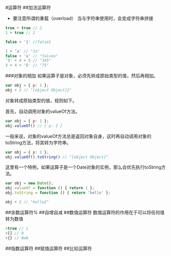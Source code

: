 #运算符
##加法运算符
* 要注意所谓的重载（overload）
当与字符串使用时，会变成字符串拼接
```javascript
true + true // 2
1 + true // 2

false + '1' //false1

1 + 'a' // "1a"
false + 'a' // "falsea"
'3' + 4 + 5 // "345"
3 + 4 + '5' // "75"

```
###对象的相加
如果运算子是对象，必须先转成原始类型的值，然后再相加。
```javascript
var obj = { p: 1 };
obj + 2 // "[object Object]2"
```
对象转成原始类型的值，规则如下。

首先，自动调用对象的valueOf方法。
```javascript
var obj = { p: 1 };
obj.valueOf() // { p: 1 }
```
一般来说，对象的valueOf方法总是返回对象自身，这时再自动调用对象的toString方法，将其转为字符串。
```javascript
var obj = { p: 1 };
obj.valueOf().toString() // "[object Object]"
```
这里有一个特例，如果运算子是一个Date对象的实例，那么会优先执行toString方法。
```javascript
var obj = new Date();
obj.valueOf = function () { return 1 };
obj.toString = function () { return 'hello' };

obj + 2 // "hello2"
```
##余数运算符%
##自增自减
##数值运算符
数值运算符的作用在于可以将任何值转为数值
```javascript
+true // 1
+[] // 0
+{} // NaN
```
##指数运算符
##赋值运算符
##比较运算符
